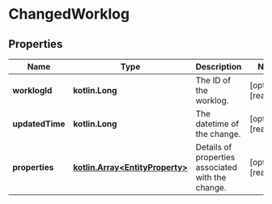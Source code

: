 
# ChangedWorklog

## Properties
Name | Type | Description | Notes
------------ | ------------- | ------------- | -------------
**worklogId** | **kotlin.Long** | The ID of the worklog. |  [optional] [readonly]
**updatedTime** | **kotlin.Long** | The datetime of the change. |  [optional] [readonly]
**properties** | [**kotlin.Array&lt;EntityProperty&gt;**](EntityProperty.md) | Details of properties associated with the change. |  [optional] [readonly]



